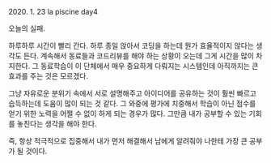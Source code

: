 2020\. 1. 23 la piscine day4

오늘의 실패.

하루하루 시간이 빨리 간다. 하루 종일 앉아서 코딩을 하는데 뭔가 효율적이지 않다는 생각도 든다.
계속해서 동료들과 코드리뷰를 해야 하는 상황이 오는데 그게 시간을 많이 차지한다. 그 동료학습이
이 단체에서 매우 중요하게 다뤄지는 시스템인데 아직까지는 큰 효과를 주는 것은 모르겠다.

그냥 자유로운 분위기 속에서 서로 설명해주고 아이디어를 공유하는 것이 훨씬 빠르고 습득하는데
도움이 많이 되는 것 같다. 그 와중에 평가에 치중해서 학습이 아닌 점수를 얻기 위한 노력을 어쩔 수 없이
하게 되는 경우가 많다. 그만큼 내가 공부할 수 있는 기회를 놓친다는 생각을 해야 한다.

즉, 항상 적극적으로 집중해서 내가 먼저 해결해서 남에게 알려줘야 나한테 가장 큰 공부가 될 것이다.
